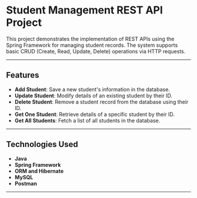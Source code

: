 # Student Management REST API Project

This project demonstrates the implementation of REST APIs using the Spring Framework for managing student records. The system supports basic CRUD (Create, Read, Update, Delete) operations via HTTP requests.

---

## Features

- **Add Student**: Save a new student's information in the database.
- **Update Student**: Modify details of an existing student by their ID.
- **Delete Student**: Remove a student record from the database using their ID.
- **Get One Student**: Retrieve details of a specific student by their ID.
- **Get All Students**: Fetch a list of all students in the database.

---

## Technologies Used

- **Java**
- **Spring Framework**
- **ORM and Hibernate**
- **MySQL**
- **Postman**

---
